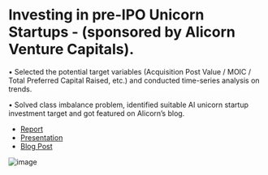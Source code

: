 # Investing in pre-IPO Unicorn Startups - (sponsored by Alicorn Venture Capitals). 

• Selected the potential target variables (Acquisition Post Value / MOIC / Total Preferred Capital Raised, etc.) and conducted time-series analysis on trends. 

• Solved class imbalance problem, identified suitable AI unicorn startup investment target and got featured on Alicorn’s blog. 

- [Report](https://github.com/Lukastuong123/Python/blob/master/Project-%20Investing%20in%20pre-IPO%20Unicorn%20Startups%20(sponsored%20by%20Alicorn%20Venture%20Capitals)/Final%20Project%20Proposal.pdf) 
- [Presentation](https://github.com/Lukastuong123/Python/blob/master/Project-%20Investing%20in%20pre-IPO%20Unicorn%20Startups%20(sponsored%20by%20Alicorn%20Venture%20Capitals)/Final%20Presentation.pptx)
- [Blog Post](https://www.linkedin.com/feed/update/urn:li:activity:6795761592907780096/) 


![image](https://user-images.githubusercontent.com/56985560/117250104-91d33f00-adf7-11eb-9163-c24b662dcba7.png)
